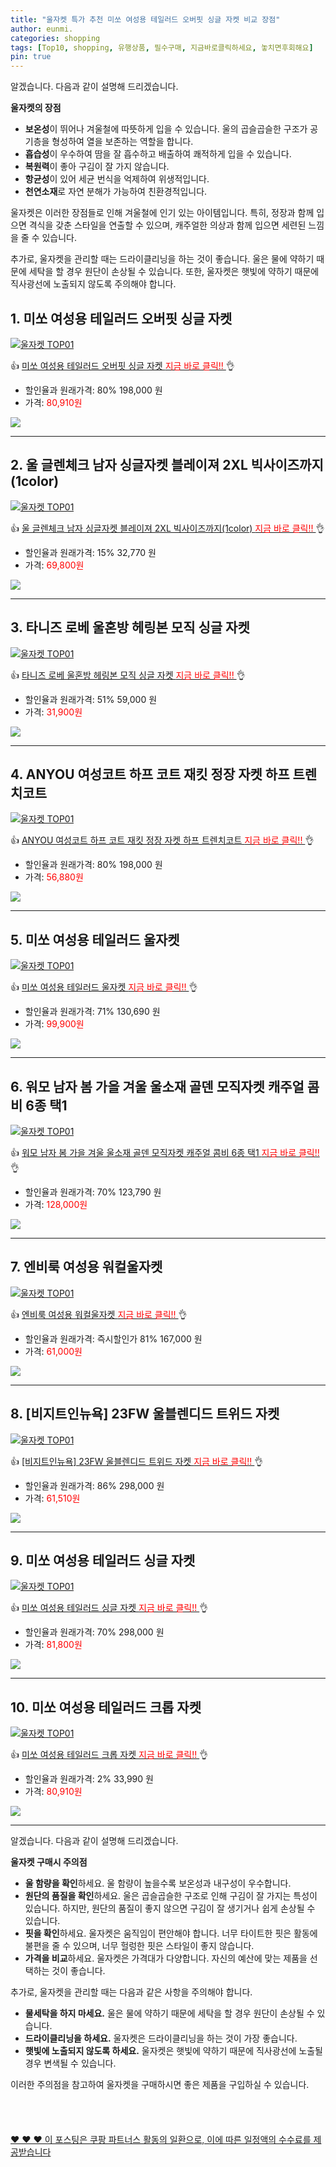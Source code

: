 ```yaml
---
title: "울자켓 특가 추천 미쏘 여성용 테일러드 오버핏 싱글 자켓 비교 장점"
author: eunmi.
categories: shopping
tags: [Top10, shopping, 유행상품, 필수구매, 지금바로클릭하세요, 놓치면후회해요]
pin: true
---
```

알겠습니다. 다음과 같이 설명해 드리겠습니다.

**울자켓의 장점**

* **보온성**이 뛰어나 겨울철에 따뜻하게 입을 수 있습니다. 울의 곱슬곱슬한 구조가 공기층을 형성하여 열을 보존하는 역할을 합니다.
* **흡습성**이 우수하여 땀을 잘 흡수하고 배출하여 쾌적하게 입을 수 있습니다.
* **복원력**이 좋아 구김이 잘 가지 않습니다.
* **항균성**이 있어 세균 번식을 억제하여 위생적입니다.
* **천연소재**로 자연 분해가 가능하여 친환경적입니다.

울자켓은 이러한 장점들로 인해 겨울철에 인기 있는 아이템입니다. 특히, 정장과 함께 입으면 격식을 갖춘 스타일을 연출할 수 있으며, 캐주얼한 의상과 함께 입으면 세련된 느낌을 줄 수 있습니다.

추가로, 울자켓을 관리할 때는 드라이클리닝을 하는 것이 좋습니다. 울은 물에 약하기 때문에 세탁을 할 경우 원단이 손상될 수 있습니다. 또한, 울자켓은 햇빛에 약하기 때문에 직사광선에 노출되지 않도록 주의해야 합니다.

   

## 1. 미쏘 여성용 테일러드 오버핏 싱글 자켓

[![울자켓 TOP01](https://thumbnail9.coupangcdn.com/thumbnails/remote/230x230ex/image/retail/images/6598371598586582-9f59991e-59ab-4bd1-9b66-a88ac826e6fa.jpg)](https://link.coupang.com/re/AFFSDP?lptag=AF3617701&subid=GithubCoopas&pageKey=7074725677&traceid=V0-153&itemId=17580753317&vendorItemId=84747358588)


👍 [미쏘 여성용 테일러드 오버핏 싱글 자켓 <font color=red> 지금 바로 클릭!! </font> ](https://link.coupang.com/re/AFFSDP?lptag=AF3617701&subid=GithubCoopas&pageKey=7074725677&traceid=V0-153&itemId=17580753317&vendorItemId=84747358588) 👌 


- 할인율과 원래가격: 80%  198,000   원
- 가격: <span style='color:red'>80,910원</span>

[![](/discount_price.png)](https://link.coupang.com/re/AFFSDP?lptag=AF3617701&subid=GithubCoopas&pageKey=7074725677&traceid=V0-153&itemId=17580753317&vendorItemId=84747358588)

---


   

## 2. 울 글렌체크 남자 싱글자켓 블레이져 2XL 빅사이즈까지(1color)

[![울자켓 TOP01](https://thumbnail9.coupangcdn.com/thumbnails/remote/230x230ex/image/vendor_inventory/5906/d10843f14c51044d2d98b5478c03dd5fc4af86276c292480a91cd7baea00.jpg)](https://link.coupang.com/re/AFFSDP?lptag=AF3617701&subid=GithubCoopas&pageKey=6714261965&traceid=V0-153&itemId=15597398530&vendorItemId=86626834561)


👍 [울 글렌체크 남자 싱글자켓 블레이져 2XL 빅사이즈까지(1color) <font color=red> 지금 바로 클릭!! </font> ](https://link.coupang.com/re/AFFSDP?lptag=AF3617701&subid=GithubCoopas&pageKey=6714261965&traceid=V0-153&itemId=15597398530&vendorItemId=86626834561) 👌 


- 할인율과 원래가격: 15%  32,770   원
- 가격: <span style='color:red'>69,800원</span>

[![](/discount_price.png)](https://link.coupang.com/re/AFFSDP?lptag=AF3617701&subid=GithubCoopas&pageKey=6714261965&traceid=V0-153&itemId=15597398530&vendorItemId=86626834561)

---


   

## 3. 타니즈 로베 울혼방 헤링본 모직 싱글 자켓

[![울자켓 TOP01](https://thumbnail10.coupangcdn.com/thumbnails/remote/230x230ex/image/vendor_inventory/f36d/821f7b32c10c5e11eadace74d9a4ffb9dd51c83d2818606fb876c47b47f0.jpg)](https://link.coupang.com/re/AFFSDP?lptag=AF3617701&subid=GithubCoopas&pageKey=7025018789&traceid=V0-153&itemId=17316888741&vendorItemId=84487655620)


👍 [타니즈 로베 울혼방 헤링본 모직 싱글 자켓 <font color=red> 지금 바로 클릭!! </font> ](https://link.coupang.com/re/AFFSDP?lptag=AF3617701&subid=GithubCoopas&pageKey=7025018789&traceid=V0-153&itemId=17316888741&vendorItemId=84487655620) 👌 


- 할인율과 원래가격: 51%  59,000   원
- 가격: <span style='color:red'>31,900원</span>

[![](/discount_price.png)](https://link.coupang.com/re/AFFSDP?lptag=AF3617701&subid=GithubCoopas&pageKey=7025018789&traceid=V0-153&itemId=17316888741&vendorItemId=84487655620)

---


   

## 4. ANYOU 여성코트 하프 코트 재킷 정장 자켓 하프 트렌치코트

[![울자켓 TOP01](https://thumbnail6.coupangcdn.com/thumbnails/remote/230x230ex/image/vendor_inventory/23e2/7a45234df7e33b1aee32a8920f4879f7b0ad7106cc045f643764aea1ed43.jpg)](https://link.coupang.com/re/AFFSDP?lptag=AF3617701&subid=GithubCoopas&pageKey=7501363246&traceid=V0-153&itemId=19636799305&vendorItemId=86743093935)


👍 [ANYOU 여성코트 하프 코트 재킷 정장 자켓 하프 트렌치코트 <font color=red> 지금 바로 클릭!! </font> ](https://link.coupang.com/re/AFFSDP?lptag=AF3617701&subid=GithubCoopas&pageKey=7501363246&traceid=V0-153&itemId=19636799305&vendorItemId=86743093935) 👌 


- 할인율과 원래가격: 80%  198,000   원
- 가격: <span style='color:red'>56,880원</span>

[![](/discount_price.png)](https://link.coupang.com/re/AFFSDP?lptag=AF3617701&subid=GithubCoopas&pageKey=7501363246&traceid=V0-153&itemId=19636799305&vendorItemId=86743093935)

---


   

## 5. 미쏘 여성용 테일러드 울자켓

[![울자켓 TOP01](https://thumbnail8.coupangcdn.com/thumbnails/remote/230x230ex/image/retail/images/2023/08/18/10/1/16ad645b-4538-4e7a-b122-d26a8edc6e9f.jpg)](https://link.coupang.com/re/AFFSDP?lptag=AF3617701&subid=GithubCoopas&pageKey=7538566328&traceid=V0-153&itemId=19811643810&vendorItemId=86913774812)


👍 [미쏘 여성용 테일러드 울자켓 <font color=red> 지금 바로 클릭!! </font> ](https://link.coupang.com/re/AFFSDP?lptag=AF3617701&subid=GithubCoopas&pageKey=7538566328&traceid=V0-153&itemId=19811643810&vendorItemId=86913774812) 👌 


- 할인율과 원래가격: 71%  130,690   원
- 가격: <span style='color:red'>99,900원</span>

[![](/discount_price.png)](https://link.coupang.com/re/AFFSDP?lptag=AF3617701&subid=GithubCoopas&pageKey=7538566328&traceid=V0-153&itemId=19811643810&vendorItemId=86913774812)

---


   

## 6. 워모 남자 봄 가을 겨울 울소재 골덴 모직자켓 캐주얼 콤비 6종 택1

[![울자켓 TOP01](https://thumbnail7.coupangcdn.com/thumbnails/remote/230x230ex/image/vendor_inventory/832f/576d9587e33fd875eba73158d20090141b0fe118d06a51b58c6c2f6c5946.jpeg)](https://link.coupang.com/re/AFFSDP?lptag=AF3617701&subid=GithubCoopas&pageKey=7648921645&traceid=V0-153&itemId=20346512586&vendorItemId=87431145183)


👍 [워모 남자 봄 가을 겨울 울소재 골덴 모직자켓 캐주얼 콤비 6종 택1 <font color=red> 지금 바로 클릭!! </font> ](https://link.coupang.com/re/AFFSDP?lptag=AF3617701&subid=GithubCoopas&pageKey=7648921645&traceid=V0-153&itemId=20346512586&vendorItemId=87431145183) 👌 


- 할인율과 원래가격: 70%  123,790   원
- 가격: <span style='color:red'>128,000원</span>

[![](/discount_price.png)](https://link.coupang.com/re/AFFSDP?lptag=AF3617701&subid=GithubCoopas&pageKey=7648921645&traceid=V0-153&itemId=20346512586&vendorItemId=87431145183)

---


   

## 7. 엔비룩 여성용 워컬울자켓

[![울자켓 TOP01](https://thumbnail8.coupangcdn.com/thumbnails/remote/230x230ex/image/rs_quotation_api/tvfpiyoa/b24fb5b91e764baa93091dc08f9e4172.jpg)](https://link.coupang.com/re/AFFSDP?lptag=AF3617701&subid=GithubCoopas&pageKey=6919249169&traceid=V0-153&itemId=16702815392&vendorItemId=83885326662)


👍 [엔비룩 여성용 워컬울자켓 <font color=red> 지금 바로 클릭!! </font> ](https://link.coupang.com/re/AFFSDP?lptag=AF3617701&subid=GithubCoopas&pageKey=6919249169&traceid=V0-153&itemId=16702815392&vendorItemId=83885326662) 👌 


- 할인율과 원래가격: 즉시할인가 81%  167,000   원
- 가격: <span style='color:red'>61,000원</span>

[![](/discount_price.png)](https://link.coupang.com/re/AFFSDP?lptag=AF3617701&subid=GithubCoopas&pageKey=6919249169&traceid=V0-153&itemId=16702815392&vendorItemId=83885326662)

---


   

## 8. [비지트인뉴욕] 23FW 울블렌디드 트위드 자켓

[![울자켓 TOP01](https://thumbnail8.coupangcdn.com/thumbnails/remote/230x230ex/image/vendor_inventory/b669/a43c4e940bc17ce5abb9b17ba77f139994fee527b846c1599d75524a9886.jpg)](https://link.coupang.com/re/AFFSDP?lptag=AF3617701&subid=GithubCoopas&pageKey=7543956644&traceid=V0-153&itemId=19838169615&vendorItemId=87513328793)


👍 [[비지트인뉴욕] 23FW 울블렌디드 트위드 자켓 <font color=red> 지금 바로 클릭!! </font> ](https://link.coupang.com/re/AFFSDP?lptag=AF3617701&subid=GithubCoopas&pageKey=7543956644&traceid=V0-153&itemId=19838169615&vendorItemId=87513328793) 👌 


- 할인율과 원래가격: 86%  298,000   원
- 가격: <span style='color:red'>61,510원</span>

[![](/discount_price.png)](https://link.coupang.com/re/AFFSDP?lptag=AF3617701&subid=GithubCoopas&pageKey=7543956644&traceid=V0-153&itemId=19838169615&vendorItemId=87513328793)

---


   

## 9. 미쏘 여성용 테일러드 싱글 자켓

[![울자켓 TOP01](https://thumbnail10.coupangcdn.com/thumbnails/remote/230x230ex/image/rs_quotation_api/5ewbdbdb/8aa06e6e0b034815b12b5c56080fdc22.jpg)](https://link.coupang.com/re/AFFSDP?lptag=AF3617701&subid=GithubCoopas&pageKey=7534851983&traceid=V0-153&itemId=19793220566&vendorItemId=86895750101)


👍 [미쏘 여성용 테일러드 싱글 자켓 <font color=red> 지금 바로 클릭!! </font> ](https://link.coupang.com/re/AFFSDP?lptag=AF3617701&subid=GithubCoopas&pageKey=7534851983&traceid=V0-153&itemId=19793220566&vendorItemId=86895750101) 👌 


- 할인율과 원래가격: 70%  298,000   원
- 가격: <span style='color:red'>81,800원</span>

[![](/discount_price.png)](https://link.coupang.com/re/AFFSDP?lptag=AF3617701&subid=GithubCoopas&pageKey=7534851983&traceid=V0-153&itemId=19793220566&vendorItemId=86895750101)

---


   

## 10. 미쏘 여성용 테일러드 크롭 자켓

[![울자켓 TOP01](https://thumbnail6.coupangcdn.com/thumbnails/remote/230x230ex/image/rs_quotation_api/eei9saot/bd7fc684315941a8893a8a8695c448fe.jpg)](https://link.coupang.com/re/AFFSDP?lptag=AF3617701&subid=GithubCoopas&pageKey=7219588407&traceid=V0-153&itemId=18291642141&vendorItemId=85437340456)


👍 [미쏘 여성용 테일러드 크롭 자켓 <font color=red> 지금 바로 클릭!! </font> ](https://link.coupang.com/re/AFFSDP?lptag=AF3617701&subid=GithubCoopas&pageKey=7219588407&traceid=V0-153&itemId=18291642141&vendorItemId=85437340456) 👌 


- 할인율과 원래가격: 2%  33,990   원
- 가격: <span style='color:red'>80,910원</span>

[![](/discount_price.png)](https://link.coupang.com/re/AFFSDP?lptag=AF3617701&subid=GithubCoopas&pageKey=7219588407&traceid=V0-153&itemId=18291642141&vendorItemId=85437340456)

---
알겠습니다. 다음과 같이 설명해 드리겠습니다.

**울자켓 구매시 주의점**

* **울 함량을 확인**하세요. 울 함량이 높을수록 보온성과 내구성이 우수합니다.
* **원단의 품질을 확인**하세요. 울은 곱슬곱슬한 구조로 인해 구김이 잘 가지는 특성이 있습니다. 하지만, 원단의 품질이 좋지 않으면 구김이 잘 생기거나 쉽게 손상될 수 있습니다.
* **핏을 확인**하세요. 울자켓은 움직임이 편안해야 합니다. 너무 타이트한 핏은 활동에 불편을 줄 수 있으며, 너무 헐렁한 핏은 스타일이 좋지 않습니다.
* **가격을 비교**하세요. 울자켓은 가격대가 다양합니다. 자신의 예산에 맞는 제품을 선택하는 것이 좋습니다.

추가로, 울자켓을 관리할 때는 다음과 같은 사항을 주의해야 합니다.

* **물세탁을 하지 마세요.** 울은 물에 약하기 때문에 세탁을 할 경우 원단이 손상될 수 있습니다.
* **드라이클리닝을 하세요.** 울자켓은 드라이클리닝을 하는 것이 가장 좋습니다.
* **햇빛에 노출되지 않도록 하세요.** 울자켓은 햇빛에 약하기 때문에 직사광선에 노출될 경우 변색될 수 있습니다.

이러한 주의점을 참고하여 울자켓을 구매하시면 좋은 제품을 구입하실 수 있습니다.<br><br><br><br><br> [ ❤ ❤ ❤ 이 포스팅은 쿠팡 파트너스 활동의 일환으로, 이에 따른 일정액의 수수료를 제공받습니다](https://link.coupang.com/a/bcEFyh)
